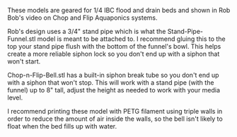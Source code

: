 These models are geared for 1/4 IBC flood and drain beds and shown in Rob Bob's video on Chop and Flip Aquaponics systems.

Rob's design uses a 3/4" stand pipe which is what the Stand-Pipe-Funnel.stl model is meant to be attached to. I recommend gluing this to the top your stand pipe flush with the bottom of the funnel's bowl. This helps create a more reliable siphon lock so you don't end up with a siphon that won't start.

Chop-n-Flip-Bell.stl has a built-in siphon break tube so you don't end up with a siphon that won't stop. This will work with a stand pipe (with the funnel) up to 8" tall, adjust the height as needed to work with your media level.

I recommend printing these model with PETG filament using triple walls in order to reduce the amount of air inside the walls, so the bell isn't likely to float when the bed fills up with water.
